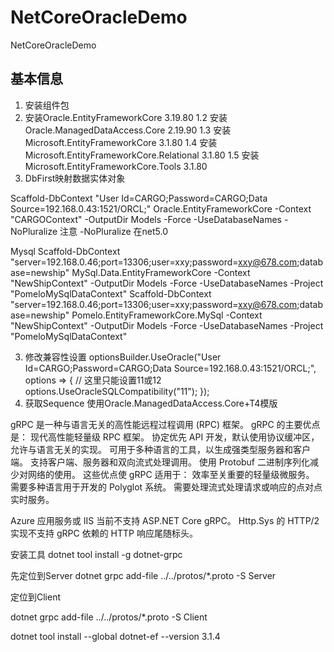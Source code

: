 # NetCoreOracleDemo
NetCoreOracleDemo
## 基本信息
1. 安装组件包
  1. 安装Oracle.EntityFrameworkCore 3.19.80
1.2 安装Oracle.ManagedDataAccess.Core 2.19.90
1.3 安装Microsoft.EntityFrameworkCore 3.1.80
1.4 安装Microsoft.EntityFrameworkCore.Relational 3.1.80
1.5 安装Microsoft.EntityFrameworkCore.Tools 3.1.80
2. DbFirst映射数据实体对象


Scaffold-DbContext "User Id=CARGO;Password=CARGO;Data Source=192.168.0.43:1521/ORCL;" Oracle.EntityFrameworkCore -Context "CARGOContext"  -OutputDir Models -Force -UseDatabaseNames -NoPluralize
注意
-NoPluralize 在net5.0

Mysql
Scaffold-DbContext "server=192.168.0.46;port=13306;user=xxy;password=xxy@678.com;database=newship" MySql.Data.EntityFrameworkCore -Context "NewShipContext"  -OutputDir Models -Force -UseDatabaseNames -Project "PomeloMySqlDataContext"
Scaffold-DbContext "server=192.168.0.46;port=13306;user=xxy;password=xxy@678.com;database=newship" Pomelo.EntityFrameworkCore.MySql -Context "NewShipContext"  -OutputDir Models -Force -UseDatabaseNames -Project "PomeloMySqlDataContext"

3. 修改兼容性设置
optionsBuilder.UseOracle("User Id=CARGO;Password=CARGO;Data Source=192.168.0.43:1521/ORCL;", options =>
{
	// 这里只能设置11或12
	options.UseOracleSQLCompatibility("11");
});
4. 获取Sequence
使用Oracle.ManagedDataAccess.Core+T4模版

gRPC 是一种与语言无关的高性能远程过程调用 (RPC) 框架。
gRPC 的主要优点是：
现代高性能轻量级 RPC 框架。
协定优先 API 开发，默认使用协议缓冲区，允许与语言无关的实现。
可用于多种语言的工具，以生成强类型服务器和客户端。
支持客户端、服务器和双向流式处理调用。
使用 Protobuf 二进制序列化减少对网络的使用。
这些优点使 gRPC 适用于：
效率至关重要的轻量级微服务。
需要多种语言用于开发的 Polyglot 系统。
需要处理流式处理请求或响应的点对点实时服务。

Azure 应用服务或 IIS 当前不支持 ASP.NET Core gRPC。 Http.Sys 的 HTTP/2 实现不支持 gRPC 依赖的 HTTP 响应尾随标头。

安装工具
dotnet tool install -g dotnet-grpc

先定位到Server
dotnet grpc add-file ../../protos/*.proto -S Server

定位到Client

dotnet grpc add-file ../../protos/*.proto -S Client



dotnet tool install --global dotnet-ef --version 3.1.4